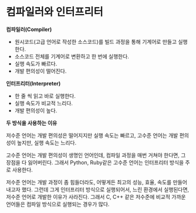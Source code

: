 # 컴파일러와 인터프리터

**컴파일러(Compiler)**

- 원시코드(고급 언어로 작성한 소스코드)를 빌드 과정을 통해 기계어로 만들고 실행한다.
- 소스코드 전체를 기계어로 변환하고 한 번에 실행한다.
- 실행 속도가 빠르다.
- 개발 편의성이 떨어진다.

**인터프리터(Interpreter)**

- 한 줄 씩 읽고 바로 실행한다.
- 실행 속도가 비교적 느리다.
- 개발 편의성이 높다.

**두 방식을 사용하는 이유**

저수준 언어는 개발 편의성은 떨어지지만 실행 속도는 빠르고, 고수준 언어는 개발 편의성이 높지만, 실행 속도는 느리다.

고수준 언어는  개발 편의성이 생명인 언어인데, 컴파일 과정을 매번 거쳐야 한다면, 그 장점을 다 잃어버린다. 그래서 Python, Ruby같은 고수준 언어는 인터프리터 방식을 주로 사용한다.

저수준 언어는 개발 과정이 좀 힘들더라도, 어떻게든 최고의 성능, 효율, 속도를 만들어내고자 했다. 그런데 그게 인터프리터 방식으로 실행되어서, 느린 환경에서 실행된다면, 저수준 언어로 개발한 이유가 사라진다. 그래서 C, C++ 같은 저수준에 비교적 가까운 언어들은 컴파일 방식으로 실행되는 경우가 많다.